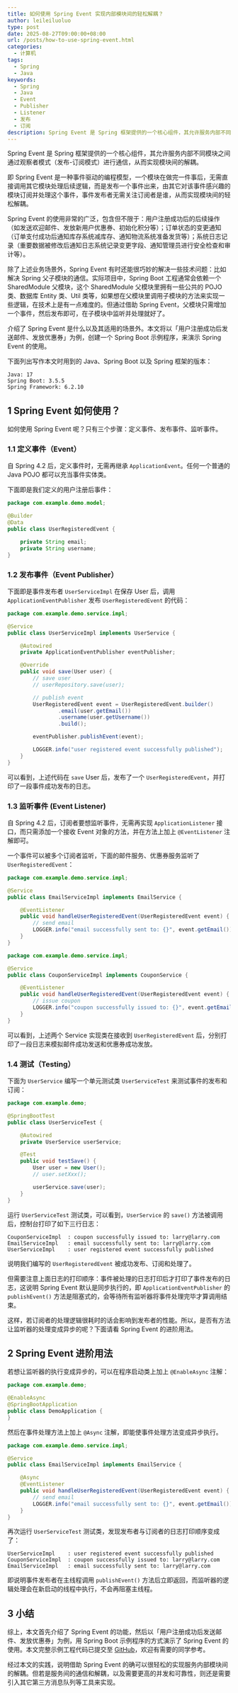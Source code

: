 ```yaml
---
title: 如何使用 Spring Event 实现内部模块间的轻松解耦？
author: leileiluoluo
type: post
date: 2025-08-27T09:00:00+08:00
url: /posts/how-to-use-spring-event.html
categories:
  - 计算机
tags:
  - Spring
  - Java
keywords:
  - Spring
  - Java
  - Event
  - Publisher
  - Listener
  - 发布
  - 订阅
description: Spring Event 是 Spring 框架提供的一个核心组件，其允许服务内部不同模块之间通过观察者模式（发布-订阅模式）进行通信，从而实现模块间的解耦。即 Spring Event 是一种事件驱动的编程模型，一个模块在做完一件事后，无需直接调用其它模块处理后续逻辑，而是发布一个事件出来，由其它对该事件感兴趣的模块订阅并处理这个事件，事件发布者无需关注订阅者是谁，从而实现模块间的轻松解耦。本文将以「用户注册成功后发送邮件、发送优惠券」为例，创建一个 Spring Boot 示例程序，来演示 Spring Event 的使用。
---
```


Spring Event 是 Spring 框架提供的一个核心组件，其允许服务内部不同模块之间通过观察者模式（发布-订阅模式）进行通信，从而实现模块间的解耦。

即 Spring Event 是一种事件驱动的编程模型，一个模块在做完一件事后，无需直接调用其它模块处理后续逻辑，而是发布一个事件出来，由其它对该事件感兴趣的模块订阅并处理这个事件，事件发布者无需关注订阅者是谁，从而实现模块间的轻松解耦。

<!--more-->

Spring Event 的使用非常的广泛，包含但不限于：用户注册成功后的后续操作（如发送欢迎邮件、发放新用户优惠券、初始化积分等）；订单状态的变更通知（订单支付成功后通知库存系统减库存、通知物流系统准备发货等）；系统日志记录（重要数据被修改后通知日志系统记录变更字段、通知管理员进行安全检查和审计等）。

除了上述业务场景外，Spring Event 有时还能很巧妙的解决一些技术问题：比如解决 Spring 父子模块的通信。实际项目中，Spring Boot 工程通常会依赖一个 SharedModule 父模块，这个 SharedModule 父模块里拥有一些公共的 POJO 类、数据库 Entity 类、Util 类等，如果想在父模块里调用子模块的方法来实现一些逻辑，在技术上是有一点难度的。但通过借助 Spring Event，父模块只需增加一个事件，然后发布即可，在子模块中监听并处理就好了。

介绍了 Spring Event 是什么以及其适用的场景外。本文将以「用户注册成功后发送邮件、发放优惠券」为例，创建一个 Spring Boot 示例程序，来演示 Spring Event 的使用。

下面列出写作本文时用到的 Java、Spring Boot 以及 Spring 框架的版本：

```text
Java: 17
Spring Boot: 3.5.5
Spring Framework: 6.2.10
```

## 1 Spring Event 如何使用？

如何使用 Spring Event 呢？只有三个步骤：定义事件、发布事件、监听事件。

### 1.1 定义事件（Event）

自 Spring 4.2 后，定义事件时，无需再继承 `ApplicationEvent`。任何一个普通的 Java POJO 都可以充当事件实体类。

下面即是我们定义的用户注册后事件：

```java
package com.example.demo.model;

@Builder
@Data
public class UserRegisteredEvent {

    private String email;
    private String username;
}
```

### 1.2 发布事件（Event Publisher）

下面即是事件发布者 `UserServiceImpl` 在保存 User 后，调用 `ApplicationEventPublisher` 发布 `UserRegisteredEvent` 的代码：

```java
package com.example.demo.service.impl;

@Service
public class UserServiceImpl implements UserService {

    @Autowired
    private ApplicationEventPublisher eventPublisher;

    @Override
    public void save(User user) {
        // save user
        // userRepository.save(user);

        // publish event
        UserRegisteredEvent event = UserRegisteredEvent.builder()
                .email(user.getEmail())
                .username(user.getUsername())
                .build();

        eventPublisher.publishEvent(event);

        LOGGER.info("user registered event successfully published");
    }
}
```

可以看到，上述代码在 `save` User 后，发布了一个 `UserRegisteredEvent`，并打印了一段事件成功发布的日志。

### 1.3 监听事件 (Event Listener)

自 Spring 4.2 后，订阅者要想监听事件，无需再实现 `ApplicationListener` 接口，而只需添加一个接收 Event 对象的方法，并在方法上加上 `@EventListener` 注解即可。

一个事件可以被多个订阅者监听，下面的邮件服务、优惠券服务监听了 `UserRegisteredEvent`：

```java
package com.example.demo.service.impl;

@Service
public class EmailServiceImpl implements EmailService {

    @EventListener
    public void handleUserRegisteredEvent(UserRegisteredEvent event) {
        // send email
        LOGGER.info("email successfully sent to: {}", event.getEmail());
    }
}
```

```java
package com.example.demo.service.impl;

@Service
public class CouponServiceImpl implements CouponService {

    @EventListener
    public void handleUserRegisteredEvent(UserRegisteredEvent event) {
        // issue coupon
        LOGGER.info("coupon successfully issued to: {}", event.getEmail());
    }
}
```

可以看到，上述两个 Service 实现类在接收到 `UserRegisteredEvent` 后，分别打印了一段日志来模拟邮件成功发送和优惠券成功发放。

### 1.4 测试（Testing）

下面为 `UserService` 编写一个单元测试类 `UserServiceTest` 来测试事件的发布和订阅：

```java
package com.example.demo;

@SpringBootTest
public class UserServiceTest {

    @Autowired
    private UserService userService;

    @Test
    public void testSave() {
        User user = new User();
        // user.setXxx();

        userService.save(user);
    }
}
```

运行 `UserServiceTest` 测试类，可以看到，`UserService` 的 `save()` 方法被调用后，控制台打印了如下三行日志：

```text
CouponServiceImpl  : coupon successfully issued to: larry@larry.com
EmailServiceImpl   : email successfully sent to: larry@larry.com
UserServiceImpl    : user registered event successfully published
```

说明我们编写的 `UserRegisteredEvent` 被成功发布、订阅和处理了。

但需要注意上面日志的打印顺序：事件被处理的日志打印后才打印了事件发布的日志，这说明 Spring Event 默认是同步执行的，即 `ApplicationEventPublisher` 的 `publishEvent()` 方法是阻塞式的，会等待所有监听器将事件处理完毕才算调用结束。

这样，若订阅者的处理逻辑很耗时的话会影响到发布者的性能。所以，是否有方法让监听器的处理变成异步的呢？下面请看 Spring Event 的进阶用法。

## 2 Spring Event 进阶用法

若想让监听器的执行变成异步的，可以在程序启动类上加上 `@EnableAsync` 注解：

```java
package com.example.demo;

@EnableAsync
@SpringBootApplication
public class DemoApplication {
}
```

然后在事件处理方法上加上 `@Async` 注解，即能使事件处理方法变成异步执行。

```java
package com.example.demo.service.impl;

@Service
public class EmailServiceImpl implements EmailService {

    @Async
    @EventListener
    public void handleUserRegisteredEvent(UserRegisteredEvent event) {
        // send email
        LOGGER.info("email successfully sent to: {}", event.getEmail());
    }
}
```

再次运行 `UserServiceTest` 测试类，发现发布者与订阅者的日志打印顺序变成了：

```text
UserServiceImpl    : user registered event successfully published
CouponServiceImpl  : coupon successfully issued to: larry@larry.com
EmailServiceImpl   : email successfully sent to: larry@larry.com
```

即说明事件发布者在主线程调用 `publishEvent()` 方法后立即返回，而监听器的逻辑处理会在新启动的线程中执行，不会再阻塞主线程。

## 3 小结

综上，本文首先介绍了 Spring Event 的功能，然后以「用户注册成功后发送邮件、发放优惠券」为例，用 Spring Boot 示例程序的方式演示了 Spring Event 的使用。本文完整示例工程代码已提交至 [GitHub](https://github.com/leileiluoluo/java-exercises/tree/main/spring-event-demo)，欢迎有需要的同学参考。

经过本文的实践，说明借助 Spring Event 的确可以很轻松的实现服务内部模块间的解耦。但若是服务间的通信和解耦，以及需要更高的并发和可靠性，则还是需要引入其它第三方消息队列等工具来实现。
